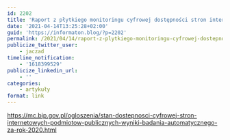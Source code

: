 ```yaml
---
id: 2202
title: 'Raport z płytkiego monitoringu cyfrowej dostępności stron internetowych podmiotów publicznych'
date: '2021-04-14T13:25:28+02:00'
guid: 'https://informaton.blog/?p=2202'
permalink: /2021/04/14/raport-z-plytkiego-monitoringu-cyfrowej-dostepnosci-stron-internetowych-podmiotow-publicznych/
publicize_twitter_user:
    - jaczad
timeline_notification:
    - '1618399529'
publicize_linkedin_url:
    - ''
categories:
    - artykuły
format: link
---
```


<https://mc.bip.gov.pl/ogloszenia/stan-dostepnosci-cyfrowej-stron-internetowych-podmiotow-publicznych-wyniki-badania-automatycznego-za-rok-2020.html>
